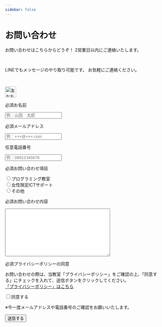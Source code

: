 ```yaml
---
sidebar: false
---
```

# お問い合わせ
お問い合わせはこちらからどうぞ！ 2営業日以内にご連絡いたします。

<br>

LINEでもメッセージのやり取り可能です。 お気軽にご連絡ください。

<br>

<a href="http://nav.cx/4chnsB5"><img src="https://scdn.line-apps.com/n/line_add_friends/btn/ja.png" alt="友だち追加" height="36" border="0"></a>

<form class="form" name="contact" method="POST" action="/contact/success" data-netlify="true">
  <input type="hidden" name="form-name" value="contact" />
  <div class="form-item">
    <p class="form-item-label">
      <span class="form-item-label-required">必須</span>お名前
    </p>
    <input type="text" class="form-item-input" name="name" placeholder="例：山田　太郎" required />
  </div>
  <div class="form-item">
    <p class="form-item-label">
      <span class="form-item-label-required">必須</span>メールアドレス
    </p>
    <input type="email" class="form-item-input" name="email" placeholder="例：×××@×××.com" required />
  </div>
  <div class="form-item">
    <p class="form-item-label">
      <span class="form-item-label-unrequired">任意</span>電話番号
    </p>
      <input type="tel" class="form-item-input" name="tel" placeholder="例：09012345678" />
  </div>
  <div class="form-item">
      <p class="form-item-label istop">
        <span class="form-item-label-required">必須</span>お問い合わせ項目
      </p>
      <div class="form-item-flex">
        <div class="form-item-choice">
          <input type="radio" name="category" value="プログラミング教室" required />プログラミング教室
        </div>
        <div class="form-item-choice">
          <input type="radio" name="category" value="女性限定ICTサポート" />女性限定ICTサポート
        </div>
        <div class="form-item-choice">
          <input type="radio" name="category" value="その他" />その他
        </div>
    </div>
  </div>
  <div class="form-item">
    <p class="form-item-label istop">
      <span class="form-item-label-required">必須</span>お問い合わせ内容
    </p>
    <textarea class="form-item-textarea" name="message" cols="40" rows="10" required></textarea>
  </div>
  <div class="form-item">
    <p class="form-item-label istop">
      <span class="form-item-label-required">必須</span>プライバシーポリシーの同意
    </p>
    <div class="form-item-flex">
      <p class="form-item-comment">
        お問い合わせの際は、当教室「プライバシーポリシー」をご確認の上、「同意する」にチェックを入れて、送信ボタンをクリックしてください。<br>
        <a href="/about/#プライバシーポリシー" target="_blank">「プライバシーポリシー」はこちら</a>
      </p>
      <div class="form-item-choice">
        <input type="checkbox" name="accept" value="同意する" required />同意する
      </div>
    </div>
  </div>
  <div>
    <p >※今一度メールアドレスや電話番号のご確認をお願いいたします。</p>
    <div data-netlify-recaptcha="true"></div>
    <button type="submit"  class="form-btn">送信する</button>
  </div>
</form>
